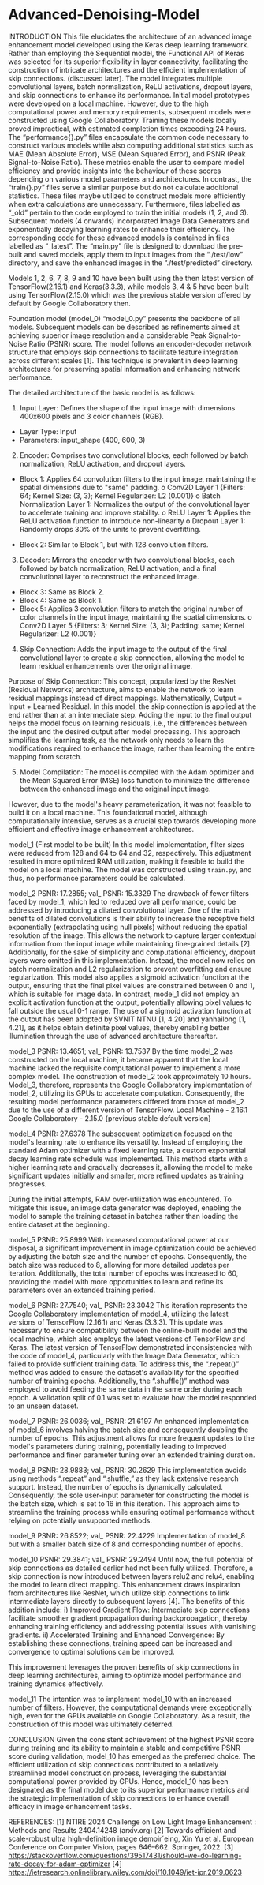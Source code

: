 # Advanced-Denoising-Model

INTRODUCTION
This file elucidates the architecture of an advanced image enhancement model developed using the Keras deep learning framework. Rather than employing the Sequential model, the Functional API of Keras was selected for its superior flexibility in layer connectivity, facilitating the construction of intricate architectures and the efficient implementation of skip connections. (discussed later). The model integrates multiple convolutional layers, batch normalization, ReLU activations, dropout layers, and skip connections to enhance its performance. Initial model prototypes were developed on a local machine. However, due to the high computational power and memory requirements, subsequent models were constructed using Google Collaboratory. Training these models locally proved impractical, with estimated completion times exceeding 24 hours.
The “performance{}.py” files encapsulate the common code necessary to construct various models while also computing additional statistics such as MAE (Mean Absolute Error), MSE (Mean Squared Error), and PSNR (Peak Signal-to-Noise Ratio). These metrics enable the user to compare model efficiency and provide insights into the behaviour of these scores depending on various model parameters and architectures. In contrast, the “train{}.py” files serve a similar purpose but do not calculate additional statistics. These files maybe utilized to construct models more efficiently when extra calculations are unnecessary.
Furthermore, files labelled as “_old” pertain to the code employed to train the initial models (1, 2, and 3). Subsequent models (4 onwards) incorporated Image Data Generators and exponentially decaying learning rates to enhance their efficiency. The corresponding code for these advanced models is contained in files labelled as “_latest”.
The “main.py” file is designed to download the pre-built and saved models, apply them to input images from the “./test/low” directory, and save the enhanced images in the “./test/predicted” directory.

Models 1, 2, 6, 7, 8, 9 and 10 have been built using the then latest version of TensorFlow(2.16.1) and Keras(3.3.3), 
while models 3, 4 & 5 have been built using TensorFlow(2.15.0) which was the previous stable version offered by default by Google Collaboratory then. 

Foundation model (model_0)
“model_0.py” presents the backbone of all models. Subsequent models can be described as refinements aimed at achieving superior image resolution and a considerable Peak Signal-to-Noise Ratio (PSNR) score.
The model follows an encoder-decoder network structure that employs skip connections to facilitate feature integration across different scales [1]. This technique is prevalent in deep learning architectures for preserving spatial information and enhancing network performance.

The detailed architecture of the basic model is as follows:
1. Input Layer: Defines the shape of the input image with dimensions 400x600 pixels and 3 color channels (RGB).
-	Layer Type: Input
-	Parameters: input_shape (400, 600, 3)

2. Encoder: Comprises two convolutional blocks, each followed by batch normalization, ReLU activation, and dropout layers.
-	Block 1: Applies 64 convolution filters to the input image, maintaining the spatial dimensions due to "same" padding.
o	Conv2D Layer 1 {Filters: 64; Kernel Size: (3, 3); Kernel Regularizer: L2 (0.001)}
o	Batch Normalization Layer 1: Normalizes the output of the convolutional layer to accelerate training and improve stability.
o	ReLU Layer 1: Applies the ReLU activation function to introduce non-linearity
o	Dropout Layer 1: Randomly drops 30% of the units to prevent overfitting.

-	Block 2: Similar to Block 1, but with 128 convolution filters.

3. Decoder: Mirrors the encoder with two convolutional blocks, each followed by batch normalization, ReLU activation, and a final convolutional layer to reconstruct the enhanced image.
-	Block 3: Same as Block 2.
-	Block 4: Same as Block 1.
-	Block 5: Applies 3 convolution filters to match the original number of color channels in the input image, maintaining the spatial dimensions.
o	Conv2D Layer 5 {Filters: 3; Kernel Size: (3, 3); Padding: same; Kernel Regularizer: L2 (0.001)}
4. Skip Connection: Adds the input image to the output of the final convolutional layer to create a skip connection, allowing the model to learn residual enhancements over the original image.

Purpose of Skip Connection: 
This concept, popularized by the ResNet (Residual Networks) architecture, aims to enable the network to learn residual mappings instead of direct mappings. Mathematically, Output = Input + Learned Residual. 
In this model, the skip connection is applied at the end rather than at an intermediate step. Adding the input to the final output helps the model focus on learning residuals, i.e., the differences between the input and the desired output after model processing. This approach simplifies the learning task, as the network only needs to learn the modifications required to enhance the image, rather than learning the entire mapping from scratch.

5. Model Compilation: The model is compiled with the Adam optimizer and the Mean Squared Error (MSE) loss function to minimize the difference between the enhanced image and the original input image. 

However, due to the model's heavy parameterization, it was not feasible to build it on a local machine. This foundational model, although computationally intensive, serves as a crucial step towards developing more efficient and effective image enhancement architectures.

model_1 (First model to be built)
In this model implementation, filter sizes were reduced from 128 and 64 to 64 and 32, respectively. This adjustment resulted in more optimized RAM utilization, making it feasible to build the model on a local machine. The model was constructed using `train.py`, and thus, no performance parameters could be calculated.

model_2
PSNR: 17.2855; val_ PSNR: 15.3329
The drawback of fewer filters faced by model_1, which led to reduced overall performance, could be addressed by introducing a dilated convolutional layer. One of the main benefits of dilated convolutions is their ability to increase the receptive field exponentially (extrapolating using null pixels) without reducing the spatial resolution of the image. This allows the network to capture larger contextual information from the input image while maintaining fine-grained details [2]. 
Additionally, for the sake of simplicity and computational efficiency, dropout layers were omitted in this implementation. Instead, the model now relies on batch normalization and L2 regularization to prevent overfitting and ensure regularization.
This model also applies a sigmoid activation function at the output, ensuring that the final pixel values are constrained between 0 and 1, which is suitable for image data. In contrast, model_1 did not employ an explicit activation function at the output, potentially allowing pixel values to fall outside the usual 0-1 range. The use of a sigmoid activation function at the output has been adopted by SVNIT NTNU [1, 4.20] and yanhailong [1, 4.21], as it helps obtain definite pixel values, thereby enabling better illumination through the use of advanced architecture thereafter.

model_3
PSNR: 13.4651; val_ PSNR: 13.7537
By the time model_2 was constructed on the local machine, it became apparent that the local machine lacked the requisite computational power to implement a more complex model. The construction of model_2 took approximately 10 hours.
Model_3, therefore, represents the Google Collaboratory implementation of model_2, utilizing its GPUs to accelerate computation. Consequently, the resulting model performance parameters differed from those of model_2 due to the use of a different version of TensorFlow.
Local Machine - 2.16.1
Google Collaboratory - 2.15.0 {previous stable default version}

model_4
PSNR: 27.6378
The subsequent optimization focused on the model's learning rate to enhance its versatility. Instead of employing the standard Adam optimizer with a fixed learning rate, a custom exponential decay learning rate schedule was implemented. This method starts with a higher learning rate and gradually decreases it, allowing the model to make significant updates initially and smaller, more refined updates as training progresses.

During the initial attempts, RAM over-utilization was encountered. To mitigate this issue, an image data generator was deployed, enabling the model to sample the training dataset in batches rather than loading the entire dataset at the beginning.

model_5
PSNR: 25.8999
With increased computational power at our disposal, a significant improvement in image optimization could be achieved by adjusting the batch size and the number of epochs. Consequently, the batch size was reduced to 8, allowing for more detailed updates per iteration. Additionally, the total number of epochs was increased to 60, providing the model with more opportunities to learn and refine its parameters over an extended training period.

model_6
PSNR: 27.7540; val_ PSNR: 23.3042
This iteration represents the Google Collaboratory implementation of model_4, utilizing the latest versions of TensorFlow (2.16.1) and Keras (3.3.3). This update was necessary to ensure compatibility between the online-built model and the local machine, which also employs the latest versions of TensorFlow and Keras.
The latest version of TensorFlow demonstrated inconsistencies with the code of model_4, particularly with the Image Data Generator, which failed to provide sufficient training data. To address this, the “.repeat()” method was added to ensure the dataset's availability for the specified number of training epochs. Additionally, the “.shuffle()” method was employed to avoid feeding the same data in the same order during each epoch.
A validation split of 0.1 was set to evaluate how the model responded to an unseen dataset.

model_7
PSNR: 26.0036; val_ PSNR: 21.6197
An enhanced implementation of model_6 involves halving the batch size and consequently doubling the number of epochs. This adjustment allows for more frequent updates to the model's parameters during training, potentially leading to improved performance and finer parameter tuning over an extended training duration.


model_8
PSNR: 28.9883; val_ PSNR: 30.2629
This implementation avoids using methods “.repeat” and “.shuffle,” as they lack extensive research support. Instead, the number of epochs is dynamically calculated. Consequently, the sole user-input parameter for constructing the model is the batch size, which is set to 16 in this iteration. This approach aims to streamline the training process while ensuring optimal performance without relying on potentially unsupported methods.

model_9
PSNR: 26.8522; val_ PSNR: 22.4229
Implementation of model_8 but with a smaller batch size of 8 and corresponding number of epochs. 

model_10
PSNR: 29.3841; val_ PSNR: 29.2494
Until now, the full potential of skip connections as detailed earlier had not been fully utilized. Therefore, a skip connection is now introduced between layers relu2 and relu4, enabling the model to learn direct mapping.
This enhancement draws inspiration from architectures like ResNet, which utilize skip connections to link intermediate layers directly to subsequent layers [4]. The benefits of this addition include:
i) Improved Gradient Flow: Intermediate skip connections facilitate smoother gradient propagation during backpropagation, thereby enhancing training efficiency and addressing potential issues with vanishing gradients.
ii) Accelerated Training and Enhanced Convergence: By establishing these connections, training speed can be increased and convergence to optimal solutions can be improved.

This improvement leverages the proven benefits of skip connections in deep learning architectures, aiming to optimize model performance and training dynamics effectively.

model_11
The intention was to implement model_10 with an increased number of filters. However, the computational demands were exceptionally high, even for the GPUs available on Google Collaboratory. As a result, the construction of this model was ultimately deferred.

CONCLUSION
Given the consistent achievement of the highest PSNR score during training and its ability to maintain a stable and competitive PSNR score during validation, model_10 has emerged as the preferred choice. The efficient utilization of skip connections contributed to a relatively streamlined model construction process, leveraging the substantial computational power provided by GPUs.
Hence, model_10 has been designated as the final model due to its superior performance metrics and the strategic implementation of skip connections to enhance overall efficacy in image enhancement tasks.


REFERENCES:
[1] NTIRE 2024 Challenge on Low Light Image Enhancement : Methods and Results 2404.14248 (arxiv.org)
[2] Towards efficient and scale-robust ultra high-definition image demoir´eing, Xin Yu et al. European Conference on Computer Vision, pages 646–662. Springer, 2022. 
[3] https://stackoverflow.com/questions/39517431/should-we-do-learning-rate-decay-for-adam-optimizer
[4] https://ietresearch.onlinelibrary.wiley.com/doi/10.1049/iet-ipr.2019.0623
